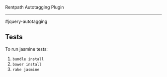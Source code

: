 Rentpath Autotagging Plugin
___________________________
#jquery-autotagging

## Tests

To run jasmine tests:

1. `bundle install`
1. `bower install`
1. `rake jasmine`


